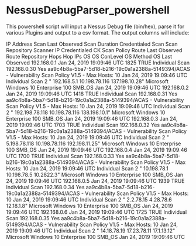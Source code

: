 # NessusDebugParser_powershell
This powershell script will input a Nessus Debug file (bin/hex), parse it for various Plugins and output to a csv format. 
The output columns will include:

IP Address	Scan Last Observed	Scan Duration	Credentialed Scan	Scan Repository	Scanner IP	Credentialed CK	Scan Policy	Route Last Observed	Route Repository	Hops	Hop IPs	OS	OS ConLevel	OS Method	OS Last Observed
192.168.0.1	Jan 24, 2019 19:09:46 UTC	1825	TRUE	Individual Scan	192.168.0.30	Yes	aa9c4b8a-5ba7-5d18-b216-19c0a1a2388a-5149394/ACAS - Vulnerability Scan Policy V1.5 - Max Hosts:  10	Jan 24, 2019 19:09:46 UTC	Individual Scan	2	"
192.168.5.1
10.198.78.116 
137.198.10.28"	Microsoft Windows 10 Enterprise	100	SMB_OS	Jan 24, 2019 19:09:46 UTC
192.168.0.2	Jan 24, 2019 19:09:46 UTC	1418	TRUE	Individual Scan	192.168.0.31	Yes	aa9c4b8a-5ba7-5d18-b216-19c0a1a2388a-5149394/ACAS - Vulnerability Scan Policy V1.5 - Max Hosts:  10	Jan 24, 2019 19:09:46 UTC	Individual Scan	2	"
192.198.78.118 
10.198.78.116 
138.198.10.1"	Microsoft Windows 10 Enterprise	100	SMB_OS	Jan 24, 2019 19:09:46 UTC
192.168.0.3	Jan 24, 2019 19:09:46 UTC	1703	TRUE	Individual Scan	192.168.0.32	Yes	aa9c4b8a-5ba7-5d18-b216-19c0a1a2388a-5149394/ACAS - Vulnerability Scan Policy V1.5 - Max Hosts:  10	Jan 24, 2019 19:09:46 UTC	Individual Scan	2	"
5.198.78.118 
10.198.78.116 
192.198.11.25"	Microsoft Windows 10 Enterprise	100	SMB_OS	Jan 24, 2019 19:09:46 UTC
192.168.0.4	Jan 24, 2019 19:09:46 UTC	1700	TRUE	Individual Scan	192.168.0.33	Yes	aa9c4b8a-5ba7-5d18-b216-19c0a1a2388a-5149394/ACAS - Vulnerability Scan Policy V1.5 - Max Hosts:  10	Jan 24, 2019 19:09:46 UTC	Individual Scan	2	"
10.198.78.1 
10.198.78.5
10.2822.3"	Microsoft Windows 10 Enterprise	100	SMB_OS	Jan 24, 2019 19:09:46 UTC
192.168.0.5	Jan 24, 2019 19:09:46 UTC	1939	TRUE	Individual Scan	192.168.0.34	Yes	aa9c4b8a-5ba7-5d18-b216-19c0a1a2388a-5149394/ACAS - Vulnerability Scan Policy V1.5 - Max Hosts:  10	Jan 24, 2019 19:09:46 UTC	Individual Scan	2	"
2.2.78.15 
4.28.78.6
12.18.1.8"	Microsoft Windows 10 Enterprise	100	SMB_OS	Jan 24, 2019 19:09:46 UTC
192.168.0.6	Jan 24, 2019 19:09:46 UTC	1725	TRUE	Individual Scan	192.168.0.35	Yes	aa9c4b8a-5ba7-5d18-b216-19c0a1a2388a-5149394/ACAS - Vulnerability Scan Policy V1.5 - Max Hosts:  10	Jan 24, 2019 19:09:46 UTC	Individual Scan	2	"
14.18.78.19 
17.23.78.11 
17.1.13.12"	Microsoft Windows 10 Enterprise	100	SMB_OS	Jan 24, 2019 19:09:46 UTC

